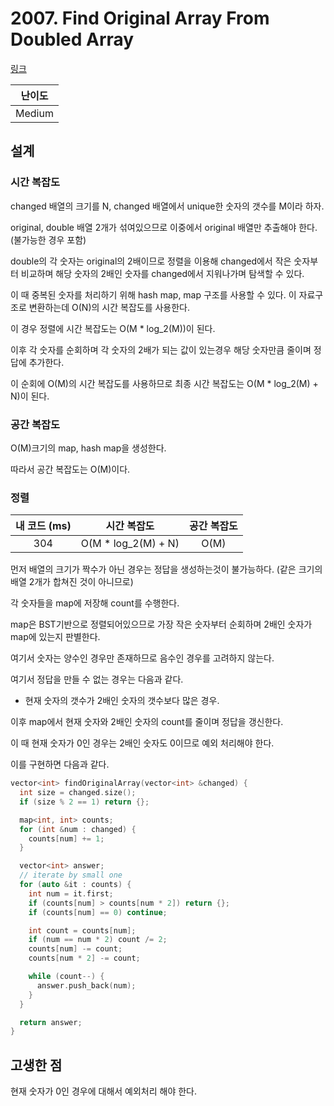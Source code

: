 # 2007. Find Original Array From Doubled Array

[링크](https://leetcode.com/problems/find-original-array-from-doubled-array/)

| 난이도 |
| :----: |
| Medium |

## 설계

### 시간 복잡도

changed 배열의 크기를 N, changed 배열에서 unique한 숫자의 갯수를 M이라 하자.

original, double 배열 2개가 섞여있으므로 이중에서 original 배열만 추출해야 한다. (불가능한 경우 포함)

double의 각 숫자는 original의 2배이므로 정렬을 이용해 changed에서 작은 숫자부터 비교하며 해당 숫자의 2배인 숫자를 changed에서 지워나가며 탐색할 수 있다.

이 때 중복된 숫자를 처리하기 위해 hash map, map 구조를 사용할 수 있다. 이 자료구조로 변환하는데 O(N)의 시간 복잡도를 사용한다.

이 경우 정렬에 시간 복잡도는 O(M \* log_2(M))이 된다.

이후 각 숫자를 순회하며 각 숫자의 2배가 되는 값이 있는경우 해당 숫자만큼 줄이며 정답에 추가한다.

이 순회에 O(M)의 시간 복잡도를 사용하므로 최종 시간 복잡도는 O(M \* log_2(M) + N)이 된다.

### 공간 복잡도

O(M)크기의 map, hash map을 생성한다.

따라서 공간 복잡도는 O(M)이다.

### 정렬

| 내 코드 (ms) |     시간 복잡도      | 공간 복잡도 |
| :----------: | :------------------: | :---------: |
|     304      | O(M \* log_2(M) + N) |    O(M)     |

먼저 배열의 크기가 짝수가 아닌 경우는 정답을 생성하는것이 불가능하다. (같은 크기의 배열 2개가 합쳐진 것이 아니므로)

각 숫자들을 map에 저장해 count를 수행한다.

map은 BST기반으로 정렬되어있으므로 가장 작은 숫자부터 순회하며 2배인 숫자가 map에 있는지 판별한다.

여기서 숫자는 양수인 경우만 존재하므로 음수인 경우를 고려하지 않는다.

여기서 정답을 만들 수 없는 경우는 다음과 같다.

- 현재 숫자의 갯수가 2배인 숫자의 갯수보다 많은 경우.

이후 map에서 현재 숫자와 2배인 숫자의 count를 줄이며 정답을 갱신한다.

이 때 현재 숫자가 0인 경우는 2배인 숫자도 0이므로 예외 처리해야 한다.

이를 구현하면 다음과 같다.

```cpp
vector<int> findOriginalArray(vector<int> &changed) {
  int size = changed.size();
  if (size % 2 == 1) return {};

  map<int, int> counts;
  for (int &num : changed) {
    counts[num] += 1;
  }

  vector<int> answer;
  // iterate by small one
  for (auto &it : counts) {
    int num = it.first;
    if (counts[num] > counts[num * 2]) return {};
    if (counts[num] == 0) continue;

    int count = counts[num];
    if (num == num * 2) count /= 2;
    counts[num] -= count;
    counts[num * 2] -= count;

    while (count--) {
      answer.push_back(num);
    }
  }

  return answer;
}
```

## 고생한 점

현재 숫자가 0인 경우에 대해서 예외처리 해야 한다.
